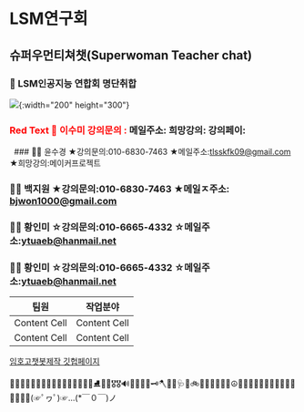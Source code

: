 # LSM연구회
## 슈퍼우먼티쳐챗(Superwoman Teacher chat)

### 🏤 LSM인공지능 연합회 명단취합

![](https://cdn.pixabay.com/photo/2014/04/03/11/55/robot-312566_960_720.png){:width="200" height="300"}


###  <span style="color:red">Red Text    👸 이수미 강의문의 :   </span>            메일주소:                    희망강의:                  강의페이: 

&#160; ### 👩‍🦰 윤수경  ★강의문의:010-6830-7463    ★메일주소:tlsskfk09@gmail.com   ★희망강의:메이커프로젝트   
 
### 👩🏻 백지원 ★강의문의:010-6830-7463 ★메일ㅈ주소: bjwon1000@gmail.com    

### 👸🏻 황인미  ☆강의문의:010-6665-4332    ☆메일주소:ytuaeb@hanmail.net 

### 👧🏻 황인미  ☆강의문의:010-6665-4332    ☆메일주소:ytuaeb@hanmail.net 

|팀원|작업분야|
| ------------- | ------------- |
| Content Cell  | Content Cell  |
| Content Cell  | Content Cell  |

[임호고챗봇제작 깃헙페이지](https://user-images.githubusercontent.com/79739569/129294328-e0aeabb7-d54c-48a6-b9bd-c593222e1a10.png)












🎄🎆🎇🎉🎑🎫🧤👗🥻👟🥿👠👡🎿🎿🥅⛸🥈🏅🎖🎖🔊🔔🔔🔐🔑🗝🪓🧫🧫🩺💉🚲🚃🚋🚦🚦🚧🚧☮💟💔💛💚🚃👠🤦‍♀️🤦‍♂️💖🚞🌌🕍💤(☞ﾟヮﾟ)☞...(*￣０￣)ノ

 





